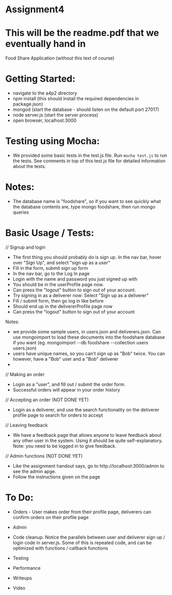 # Assignment4
# This will be the readme.pdf that we eventually hand in
Food Share Application (without this text of course)

# Getting Started:
- navigate to the a4p2 directory
- npm install (this should install the required dependencies in package.json)
- mongod (start the database - should listen on the default port 27017)
- node server.js (start the server process)
- open browser, localhost:3000

# Testing using Mocha:
- We provided some basic tests in the test.js file. Run `mocha test.js` to run the tests. 
See comments in top of this test.js file for detailed information about the tests.

# Notes:
- The database name is "foodshare", so if you want to see quickly what the database contents are, type mongo foodshare, 
then run mongo queries

# Basic Usage / Tests:

// Signup and login
- The first thing you should probably do is sign up. In the nav bar, hover over "Sign Up", and select
"sign up as a user"
- Fill in the form, submit sign up form
- In the nav bar, go to the Log In page
- Login with the name and password you just signed up with
- You should be in the userProfile page now. 
- Can press the "logout" button to sign out of your account.
- Try signing in as a deliverer now: Select "Sign up as a deliverer"
- Fill / submit form, then go log in like before
- Should end up in the delivererProfile page now
- Can press the "logout" button to sign out of your account

Notes:
- we provide some sample users, in users.json and deliverers.json. Can use mongoimport to load these
documents into the foodshare database if you want (eg. mongoimport --db foodshare --collection users users.json)
- users have unique names, so you can't sign up as "Bob" twice. You can however, have a "Bob" user and a "Bob" deliverer
- 


// Making an order
- Login as a "user", and fill out / submit the order form.
- Successful orders will appear in your order history


// Accepting an order (NOT DONE YET)
- Login as a deliverer, and use the search functionality on the deliverer profile page to search for orders to accept



// Leaving feedback
- We have a feedback page that allows anyone to leave feedback about any other user in the system.
Using it should be quite self-explanatory. Note: you need to be logged in to give feedback.


// Admin functions (NOT DONE YET)
- Like the assignment handout says, go to http://localhost:3000/admin to see the admin apge.
- Follow the instructions given on the page



# To Do:
- Orders - User makes order from their profile page, deliverers can confirm orders on their profile page
- Admin

- Code cleanup. Notice the parallels between user and deliverer sign up / login code in server.js. Some of this is repeated code,
and can be optimized with functions / callback functions
- Testing
- Performance
- Writeups
- Video

